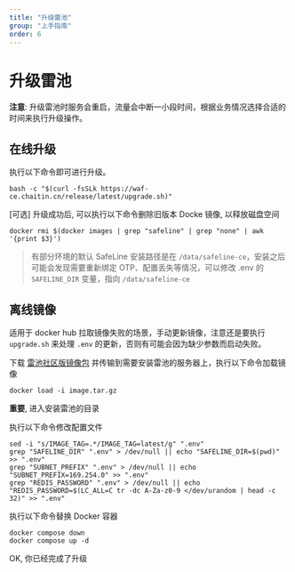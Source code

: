 ```yaml
---
title: "升级雷池"
group: "上手指南"
order: 6
---
```


# 升级雷池

**注意**: 升级雷池时服务会重启，流量会中断一小段时间，根据业务情况选择合适的时间来执行升级操作。

## 在线升级

执行以下命令即可进行升级。

```
bash -c "$(curl -fsSLk https://waf-ce.chaitin.cn/release/latest/upgrade.sh)"
```

[可选] 升级成功后, 可以执行以下命令删除旧版本 Docke 镜像, 以释放磁盘空间

```
docker rmi $(docker images | grep "safeline" | grep "none" | awk '{print $3}')
```

> 有部分环境的默认 SafeLine 安装路径是在 `/data/safeline-ce`，安装之后可能会发现需要重新绑定 OTP、配置丢失等情况，可以修改 .env 的 `SAFELINE_DIR` 变量，指向 `/data/safeline-ce`

## 离线镜像

适用于 docker hub 拉取镜像失败的场景，手动更新镜像，注意还是要执行 `upgrade.sh` 来处理 `.env` 的更新，否则有可能会因为缺少参数而启动失败。


下载 [雷池社区版镜像包](http://demo.waf-ce.chaitin.cn/image.tar.gz) 并传输到需要安装雷池的服务器上，执行以下命令加载镜像

```
docker load -i image.tar.gz
```

**重要**, 进入安装雷池的目录   

执行以下命令修改配置文件

```
sed -i "s/IMAGE_TAG=.*/IMAGE_TAG=latest/g" ".env"
grep "SAFELINE_DIR" ".env" > /dev/null || echo "SAFELINE_DIR=$(pwd)" >> ".env"
grep "SUBNET_PREFIX" ".env" > /dev/null || echo "SUBNET_PREFIX=169.254.0" >> ".env"
grep "REDIS_PASSWORD" ".env" > /dev/null || echo "REDIS_PASSWORD=$(LC_ALL=C tr -dc A-Za-z0-9 </dev/urandom | head -c 32)" >> ".env"
```

执行以下命令替换 Docker 容器

```
docker compose down
docker compose up -d
```

OK, 你已经完成了升级
